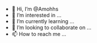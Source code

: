 - 👋 Hi, I’m @Amohhs
- 👀 I’m interested in ...
- 🌱 I’m currently learning ...
- 💞️ I’m looking to collaborate on ...
- 📫 How to reach me ...

<!---
Amohhs/Amohhs is a ✨ special ✨ repository because its `README.md` (this file) appears on your GitHub profile.
You can click the Preview link to take a look at your changes.
--->
